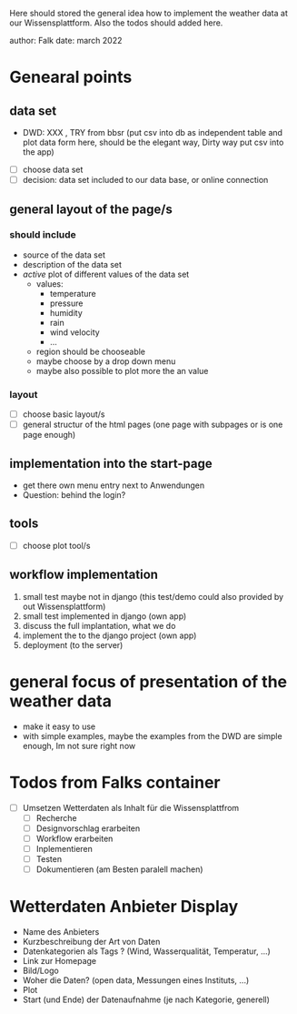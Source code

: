 Here should stored the general idea how to implement the weather data at our
Wissensplattform. Also the todos should added here.

author: Falk
date: march 2022

# Genearal points

## data set
- DWD: XXX , TRY from bbsr (put csv into db as independent table and plot data form here,
  should be the elegant way, Dirty way put csv into the app)
- [ ] choose data set
- [ ] decision: data set included to our data base, or online connection  
## general layout of the page/s
### should include
- source of the data set
- description of the data set
- *active* plot of different values of the data set
  - values: 
    - temperature
    - pressure
    - humidity
    - rain
    - wind velocity
    - ...
  - region should be chooseable
  - maybe choose by a drop down menu
  - maybe also possible to plot more the an value 
### layout
- [ ] choose basic layout/s
- [ ] general structur of the html pages (one page with subpages or is one page
      enough)
## implementation into the start-page
- get there own menu entry next to Anwendungen
- Question: behind the login?
## tools
- [ ] choose plot tool/s


## workflow implementation
1. small test maybe not in django (this test/demo could also provided by out
   Wissensplattform)
2. small test implemented in django (own app)
3. discuss the full implantation, what we do 
4. implement the to the django project (own app) 
5. deployment (to the server)

# general focus of presentation of the weather data
- make it easy to use 
- with simple examples, maybe the examples from the DWD are simple enough, Im not sure right now

# Todos from Falks container
- [ ] Umsetzen Wetterdaten als Inhalt für die Wissensplattfrom
  - [ ] Recherche
  - [ ] Designvorschlag erarbeiten
  - [ ] Workflow erarbeiten
  - [ ] Inplementieren
  - [ ] Testen
  - [ ] Dokumentieren (am Besten paralell machen)

# Wetterdaten Anbieter Display
- Name des Anbieters
- Kurzbeschreibung der Art von Daten
- Datenkategorien als Tags ? (Wind, Wasserqualität, Temperatur, ...)
- Link zur Homepage
- Bild/Logo
- Woher die Daten? (open data, Messungen eines Instituts, ...)
- Plot
- Start (und Ende) der Datenaufnahme (je nach Kategorie, generell)
